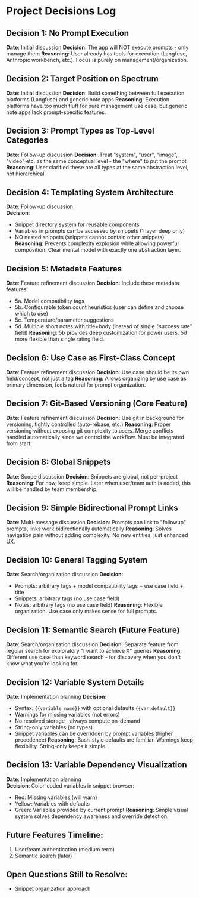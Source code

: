 # Project Decisions Log

## Decision 1: No Prompt Execution
**Date**: Initial discussion
**Decision**: The app will NOT execute prompts - only manage them
**Reasoning**: User already has tools for execution (Langfuse, Anthropic workbench, etc.). Focus is purely on management/organization.

## Decision 2: Target Position on Spectrum  
**Date**: Initial discussion
**Decision**: Build something between full execution platforms (Langfuse) and generic note apps
**Reasoning**: Execution platforms have too much fluff for pure management use case, but generic note apps lack prompt-specific features.

## Decision 3: Prompt Types as Top-Level Categories
**Date**: Follow-up discussion
**Decision**: Treat "system", "user", "image", "video" etc. as the same conceptual level - the "where" to put the prompt
**Reasoning**: User clarified these are all types at the same abstraction level, not hierarchical.

## Decision 4: Templating System Architecture
**Date**: Follow-up discussion  
**Decision**: 
- Snippet directory system for reusable components
- Variables in prompts can be accessed by snippets (1 layer deep only)
- NO nested snippets (snippets cannot contain other snippets)
**Reasoning**: Prevents complexity explosion while allowing powerful composition. Clear mental model with exactly one abstraction layer.

## Decision 5: Metadata Features
**Date**: Feature refinement discussion
**Decision**: Include these metadata features:
- 5a. Model compatibility tags
- 5b. Configurable token count heuristics (user can define and choose which to use)
- 5c. Temperature/parameter suggestions
- 5d. Multiple short notes with title+body (instead of single "success rate" field)
**Reasoning**: 5b provides deep customization for power users. 5d more flexible than single rating field.

## Decision 6: Use Case as First-Class Concept
**Date**: Feature refinement discussion
**Decision**: Use case should be its own field/concept, not just a tag
**Reasoning**: Allows organizing by use case as primary dimension, feels natural for prompt organization.

## Decision 7: Git-Based Versioning (Core Feature)
**Date**: Feature refinement discussion
**Decision**: Use git in background for versioning, tightly controlled (auto-rebase, etc.)
**Reasoning**: Proper versioning without exposing git complexity to users. Merge conflicts handled automatically since we control the workflow. Must be integrated from start.

## Decision 8: Global Snippets
**Date**: Scope discussion
**Decision**: Snippets are global, not per-project
**Reasoning**: For now, keep simple. Later when user/team auth is added, this will be handled by team membership.

## Decision 9: Simple Bidirectional Prompt Links
**Date**: Multi-message discussion
**Decision**: Prompts can link to "followup" prompts, links work bidirectionally automatically
**Reasoning**: Solves navigation pain without adding complexity. No new entities, just enhanced UX.

## Decision 10: General Tagging System
**Date**: Search/organization discussion
**Decision**: 
- Prompts: arbitrary tags + model compatibility tags + use case field + title
- Snippets: arbitrary tags (no use case field)
- Notes: arbitrary tags (no use case field)
**Reasoning**: Flexible organization. Use case only makes sense for full prompts.

## Decision 11: Semantic Search (Future Feature)
**Date**: Search/organization discussion
**Decision**: Separate feature from regular search for exploratory "I want to achieve X" queries
**Reasoning**: Different use case than keyword search - for discovery when you don't know what you're looking for.

## Decision 12: Variable System Details
**Date**: Implementation planning
**Decision**: 
- Syntax: `{{variable_name}}` with optional defaults `{{var:default}}`
- Warnings for missing variables (not errors)
- No resolved storage - always compute on-demand
- String-only variables (no types)
- Snippet variables can be overridden by prompt variables (higher precedence)
**Reasoning**: Bash-style defaults are familiar. Warnings keep flexibility. String-only keeps it simple.

## Decision 13: Variable Dependency Visualization
**Date**: Implementation planning  
**Decision**: Color-coded variables in snippet browser:
- Red: Missing variables (will warn)
- Yellow: Variables with defaults
- Green: Variables provided by current prompt
**Reasoning**: Simple visual system solves dependency awareness and override detection.

## Future Features Timeline:
1. User/team authentication (medium term)
2. Semantic search (later)

## Open Questions Still to Resolve:
- Snippet organization approach